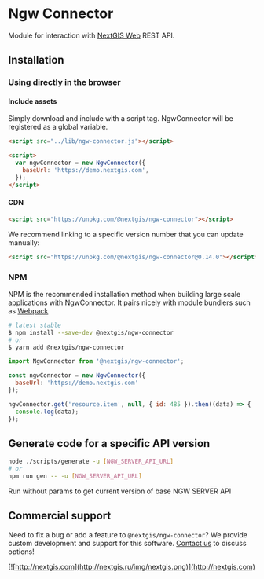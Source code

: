 # Ngw Connector

Module for interaction with [NextGIS Web](http://docs.nextgis.ru/docs_ngweb_dev/doc/developer/toc.html) REST API.

## Installation

### Using directly in the browser

#### Include assets

Simply download and include with a script tag. NgwConnector will be registered as a global variable.

```html
<script src="../lib/ngw-connector.js"></script>

<script>
  var ngwConnector = new NgwConnector({
    baseUrl: 'https://demo.nextgis.com',
  });
</script>
```

#### CDN

```html
<script src="https://unpkg.com/@nextgis/ngw-connector"></script>
```

We recommend linking to a specific version number that you can update manually:

```html
<script src="https://unpkg.com/@nextgis/ngw-connector@0.14.0"></script>
```

### NPM

NPM is the recommended installation method when building large scale applications with NgwConnector. It pairs nicely with module bundlers such as [Webpack](https://webpack.js.org/)

```bash
# latest stable
$ npm install --save-dev @nextgis/ngw-connector
# or
$ yarn add @nextgis/ngw-connector
```

```js
import NgwConnector from '@nextgis/ngw-connector';

const ngwConnector = new NgwConnector({
  baseUrl: 'https://demo.nextgis.com'
});

ngwConnector.get('resource.item', null, { id: 485 }).then((data) => {
  console.log(data);
});

```

## Generate code for a specific API version

```bash
node ./scripts/generate -u [NGW_SERVER_API_URL]
# or
npm run gen -- -u [NGW_SERVER_API_URL]
```

Run without params to get current version of base NGW SERVER API

## Commercial support

Need to fix a bug or add a feature to `@nextgis/ngw-connector`? We provide custom development and support for this software. [Contact us](http://nextgis.com/contact/) to discuss options!

[![http://nextgis.com](http://nextgis.ru/img/nextgis.png)](http://nextgis.com)
